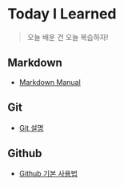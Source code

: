 # Today I Learned
> 오늘 배운 건 오늘 복습하자!


## Markdown
- [Markdown Manual](Markdown/markdown.md)


## Git
- [Git 설명](Git/Git_manual.md)

## Github
- [Github 기본 사용법](Github/manual.md)